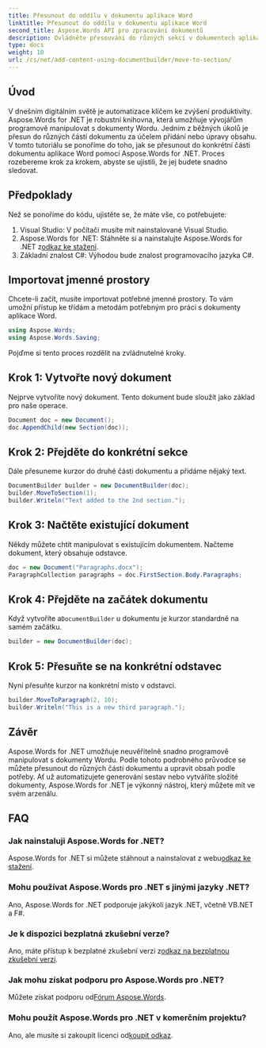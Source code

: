 ```yaml
---
title: Přesunout do oddílu v dokumentu aplikace Word
linktitle: Přesunout do oddílu v dokumentu aplikace Word
second_title: Aspose.Words API pro zpracování dokumentů
description: Ovládněte přesouvání do různých sekcí v dokumentech aplikace Word pomocí Aspose.Words for .NET s naším podrobným průvodcem krok za krokem.
type: docs
weight: 10
url: /cs/net/add-content-using-documentbuilder/move-to-section/
---
```

## Úvod

V dnešním digitálním světě je automatizace klíčem ke zvýšení produktivity. Aspose.Words for .NET je robustní knihovna, která umožňuje vývojářům programově manipulovat s dokumenty Wordu. Jedním z běžných úkolů je přesun do různých částí dokumentu za účelem přidání nebo úpravy obsahu. V tomto tutoriálu se ponoříme do toho, jak se přesunout do konkrétní části dokumentu aplikace Word pomocí Aspose.Words for .NET. Proces rozebereme krok za krokem, abyste se ujistili, že jej budete snadno sledovat.

## Předpoklady

Než se ponoříme do kódu, ujistěte se, že máte vše, co potřebujete:

1. Visual Studio: V počítači musíte mít nainstalované Visual Studio.
2.  Aspose.Words for .NET: Stáhněte si a nainstalujte Aspose.Words for .NET z[odkaz ke stažení](https://releases.aspose.com/words/net/).
3. Základní znalost C#: Výhodou bude znalost programovacího jazyka C#.

## Importovat jmenné prostory

Chcete-li začít, musíte importovat potřebné jmenné prostory. To vám umožní přístup ke třídám a metodám potřebným pro práci s dokumenty aplikace Word.

```csharp
using Aspose.Words;
using Aspose.Words.Saving;
```

Pojďme si tento proces rozdělit na zvládnutelné kroky.

## Krok 1: Vytvořte nový dokument

Nejprve vytvoříte nový dokument. Tento dokument bude sloužit jako základ pro naše operace.

```csharp
Document doc = new Document();
doc.AppendChild(new Section(doc));
```

## Krok 2: Přejděte do konkrétní sekce

Dále přesuneme kurzor do druhé části dokumentu a přidáme nějaký text.

```csharp
DocumentBuilder builder = new DocumentBuilder(doc);
builder.MoveToSection(1);
builder.Writeln("Text added to the 2nd section.");
```

## Krok 3: Načtěte existující dokument

Někdy můžete chtít manipulovat s existujícím dokumentem. Načteme dokument, který obsahuje odstavce.

```csharp
doc = new Document("Paragraphs.docx");
ParagraphCollection paragraphs = doc.FirstSection.Body.Paragraphs;
```

## Krok 4: Přejděte na začátek dokumentu

Když vytvoříte a`DocumentBuilder` u dokumentu je kurzor standardně na samém začátku.

```csharp
builder = new DocumentBuilder(doc);
```

## Krok 5: Přesuňte se na konkrétní odstavec

Nyní přesuňte kurzor na konkrétní místo v odstavci.

```csharp
builder.MoveToParagraph(2, 10);
builder.Writeln("This is a new third paragraph.");
```

## Závěr

Aspose.Words for .NET umožňuje neuvěřitelně snadno programově manipulovat s dokumenty Wordu. Podle tohoto podrobného průvodce se můžete přesunout do různých částí dokumentu a upravit obsah podle potřeby. Ať už automatizujete generování sestav nebo vytváříte složité dokumenty, Aspose.Words for .NET je výkonný nástroj, který můžete mít ve svém arzenálu.

## FAQ

### Jak nainstaluji Aspose.Words for .NET?
 Aspose.Words for .NET si můžete stáhnout a nainstalovat z webu[odkaz ke stažení](https://releases.aspose.com/words/net/).

### Mohu používat Aspose.Words pro .NET s jinými jazyky .NET?
Ano, Aspose.Words for .NET podporuje jakýkoli jazyk .NET, včetně VB.NET a F#.

### Je k dispozici bezplatná zkušební verze?
 Ano, máte přístup k bezplatné zkušební verzi z[odkaz na bezplatnou zkušební verzi](https://releases.aspose.com/).

### Jak mohu získat podporu pro Aspose.Words pro .NET?
 Můžete získat podporu od[Fórum Aspose.Words](https://forum.aspose.com/c/words/8).

### Mohu použít Aspose.Words pro .NET v komerčním projektu?
 Ano, ale musíte si zakoupit licenci od[koupit odkaz](https://purchase.aspose.com/buy).
